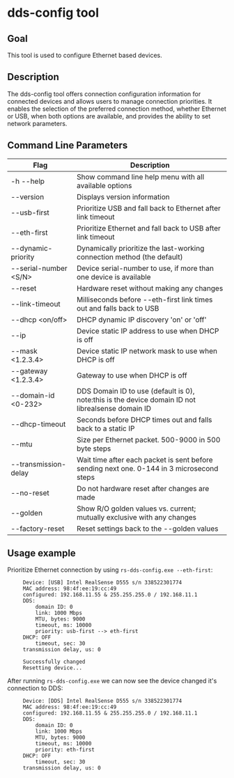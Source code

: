 # dds-config tool

## Goal
This tool is used to configure Ethernet based devices.

## Description
The dds-config tool offers connection configuration information for connected devices and allows users to manage connection priorities. 
It enables the selection of the preferred connection method, whether Ethernet or USB, when both options are available, and provides the ability to set network parameters.

## Command Line Parameters
| Flag | Description |
|---|---|
|-h --help|Show command line help menu with all available options|
|--version|Displays version information|
|--usb-first|Prioritize USB and fall back to Ethernet after link timeout|
|--eth-first|Prioritize Ethernet and fall back to USB after link timeout|
|--dynamic-priority|Dynamically prioritize the last-working connection method (the default)|
|--serial-number <S/N>|Device serial-number to use, if more than one device is available|
|--reset|Hardware reset without making any changes|
|--link-timeout <milliseconds>|Milliseconds before --eth-first link times out and falls back to USB|
|--dhcp <on/off>|DHCP dynamic IP discovery 'on' or 'off'|
|--ip <address>|Device static IP address to use when DHCP is off|
|--mask <1.2.3.4>|Device static IP network mask to use when DHCP is off|
|--gateway <1.2.3.4>|Gateway to use when DHCP is off|
|--domain-id <0-232>|DDS Domain ID to use (default is 0), note:this is the device domain ID not librealsense domain ID|
|--dhcp-timeout|Seconds before DHCP times out and falls back to a static IP|
|--mtu|Size per Ethernet packet. 500-9000 in 500 byte steps|
|--transmission-delay|Wait time after each packet is sent before sending next one. 0-144 in 3 microsecond steps|
|--no-reset|Do not hardware reset after changes are made|
|--golden| Show R/O golden values vs. current; mutually exclusive with any changes|
|--factory-reset|Reset settings back to the --golden values|

## Usage example
Prioritize Ethernet connection by using `rs-dds-config.exe --eth-first`:  
```
     Device: [USB] Intel RealSense D555 s/n 338522301774
     MAC address: 98:4f:ee:19:cc:49
     configured: 192.168.11.55 & 255.255.255.0 / 192.168.11.1
     DDS:
         domain ID: 0
         link: 1000 Mbps
         MTU, bytes: 9000
         timeout, ms: 10000
         priority: usb-first --> eth-first
     DHCP: OFF
         timeout, sec: 30
     transmission delay, us: 0

     Successfully changed
     Resetting device...
```
After running `rs-dds-config.exe` we can now see the device changed it's connection to DDS:
```
     Device: [DDS] Intel RealSense D555 s/n 338522301774
     MAC address: 98:4f:ee:19:cc:49
     configured: 192.168.11.55 & 255.255.255.0 / 192.168.11.1
     DDS:
         domain ID: 0
         link: 1000 Mbps
         MTU, bytes: 9000
         timeout, ms: 10000
         priority: eth-first
     DHCP: OFF
         timeout, sec: 30		 
     transmission delay, us: 0
```